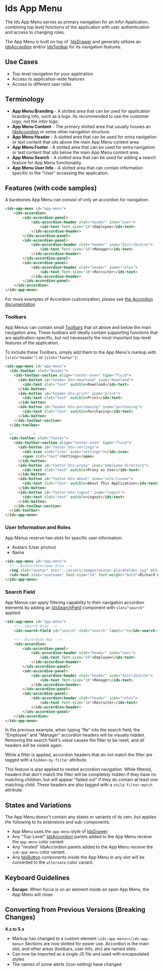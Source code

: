 # Ids App Menu

The Ids App Menu serves as primary navigation for an Infor Application, combining top level functions of the application with user authentication and access to changing roles.

The App Menu is built on top of `[IdsDrawer](../ids-drawer/README.md) and generally utilizes an [IdsAccordion](../ids-accordion/README.md) and/or [IdsToolbar](../ids-toolbar/README.md) for its navigation features.

## Use Cases

- Top-level navigation for your application
- Access to application-wide features
- Access to different user roles

## Terminology

- **App Menu Branding** - A slotted area that can be used for application branding info, such as a logo. Its recommended to use the customer logo, not the infor logo.
- **App Menu Content** - The primary slotted area that usually houses an [IdsAccordion](../ids-accordion/README.md) or some other navigation structure.
- **App Menu Header** - A slotted area that can be used for extra navigation or text content that sits above the main App Menu content area.
- **App Menu Footer** - A slotted area that can be used for extra navigation or text content that sits below the main App Menu content area.
- **App Menu Search** - A slotted area that can be used for adding a search feature for App Menu functionality.
- **App Menu User Info** - A slotted area that can contain information specific to the "User" accessing the application.

## Features (with code samples)

A barebones App Menu can consist of only an accordion for navigation:

```html
<ids-app-menu id="app-menu">
    <ids-accordion>
        <ids-accordion-panel>
            <ids-accordion-header slot="header" icon="user">
                <ids-text font-size="16">Employee</ids-text>
            </ids-accordion-header>
        </ids-accordion-panel>
        <ids-accordion-panel>
            <ids-accordion-header slot="header" icon="distribution">
                <ids-text font-size="16">Manager</ids-text>
            </ids-accordion-header>
        </ids-accordion-panel>
        <ids-accordion-panel>
            <ids-accordion-header slot="header" icon="roles">
                <ids-text font-size="16">Recruiter</ids-text>
            </ids-accordion-header>
        </ids-accordion-panel>
    </ids-accordion>
</ids-app-menu>
```

For more examples of Accordion customization, please see [the Accordion documentation](../ids-accordion/README.md)

### Toolbars

App Menus can contain small [Toolbars](../ids-toolbar/README.md) that sit above and below the main navigation area.  These toolbars will ideally contain supporting functions that are application-specific, but not necessarily the most important top-level features of the application.

To include these Toolbars, simply add them to the App Menu's markup with `[slot="header"]` or `[slot="footer"]`:

```html
<ids-app-menu id="app-menu">
  <ids-toolbar slot="header">
    <ids-toolbar-section align="center-even" type="fluid">
      <ids-button id="header-btn-download" icon="download">
        <ids-text slot="text" audible>Download</ids-text>
      </ids-button>
      <ids-button id="header-btn-print" icon="print">
        <ids-text slot="text" audible>Print</ids-text>
      </ids-button>
      <ids-button id="header-btn-purchasing" icon="purchasing">
        <ids-text slot="text" audible>Purchasing</ids-text>
      </ids-button>
    </ids-toolbar-section>
  </ids-toolbar>

  <!-- ... -->
  <ids-toolbar slot="footer">
    <ids-toolbar-section align="center-even" type="fluid">
      <ids-button id="footer-btn-settings">
        <ids-icon slot="icon" icon="settings"></ids-icon>
        <span slot="text">Settings</span>
      </ids-button>
      <ids-button id="footer-btn-proxy" icon="employee-directory">
        <ids-text slot="text" audible>Proxy as User</ids-text>
      </ids-button>
      <ids-button id="footer-btn-about" icon="info-linear">
        <ids-text slot="text" audible>About This Application</ids-text>
      </ids-button>
      <ids-button id="footer-btn-logout" icon="logout">
        <ids-text slot="text" audible>Logout</ids-text>
      </ids-button>
    </ids-toolbar-section>
  </ids-toolbar>
</ids-app-menu>
```

### User Information and Roles

App Menus reserve two slots for specific user information:

- Avatars (User photos)
- Name

```html
<ids-app-menu id="app-menu">
  <!-- Avatar/Username Area -->
  <img slot="avatar" src="../assets/images/avatar-placeholder.jpg" alt="Picture of Richard Fairbanks" />
  <ids-text slot="username" font-size="24" font-weight="bold">Richard Fairbanks</ids-text>
</ids-app-menu>
```

### Search Field

App Menus can apply filtering capability to their navigation accordion elements by adding an [IdsSearchField](../ids-search-field/README.md) component with `slot="search"` applied:

```html
<ids-app-menu id="app-menu">
    <!-- Search Area -->
    <ids-search-field id="search" slot="search" label=""></ids-search-field>

    <!-- Accordion Nav -->
    <ids-accordion>
        <ids-accordion-panel>
            <ids-accordion-header slot="header" icon="user">
                <ids-text font-size="16">Employee</ids-text>
            </ids-accordion-header>
        </ids-accordion-panel>
        <ids-accordion-panel>
            <ids-accordion-header slot="header" icon="distribution">
                <ids-text font-size="16">Manager</ids-text>
            </ids-accordion-header>
        </ids-accordion-panel>
        <ids-accordion-panel>
            <ids-accordion-header slot="header" icon="roles">
                <ids-text font-size="16">Recruiter</ids-text>
            </ids-accordion-header>
        </ids-accordion-panel>
    </ids-accordion>
</ids-app-menu>
```

In the previous example, when typing "Re" into the search field, the "Employee" and "Manager" accordion headers will be visually hidden.  Removing the search field's value causes the filter to be reset, and all headers will be visible again.

While a filter is applied, accordion headers that do not match the filter are tagged with a `hidden-by-filter` attribute.

This feature is also applied to nested accordion navigation.  While filtered, headers that don't match the filter will be completely hidden if they have no matching children, but will appear "faded out" if they do contain at least one matching child.  These headers are also tagged with a `child-filter-match` attribute.

## States and Variations

The App Menu doesn't contain any states or variants of its own, but applies the following to its extensions and sub-components:

- App Menu uses the `app-menu` style of [IdsDrawer]('../ids-drawer/README.md').
- Any "Top-Level" [IdsAccordion](../ids-accordion/README.md) panels added to the App Menu receive the `app-menu` color variant
- Any "nested" IdsAccordion panels added to the App Menu receive the `sub-app-menu` color variant.
- Any [IdsButton](../ids-button/README.md) components inside the App Menu in any slot will be converted to the `alternate` color variant.

## Keyboard Guidelines

- **Escape**: When focus is on an element inside an open App Menu, the App Menu will close.

## Converting from Previous Versions (Breaking Changes)

**4.x to 5.x**
- Markup has changed to a custom element `<ids-app-menu></ids-app-menu`>
Sections are now slotted for easier use.  Accordion is the main slot, and other areas (toolbars, user info, etc) are named slots.
- Can now be imported as a single JS file and used with encapsulated styles
- The names of some alerts (icon setting) have changed
